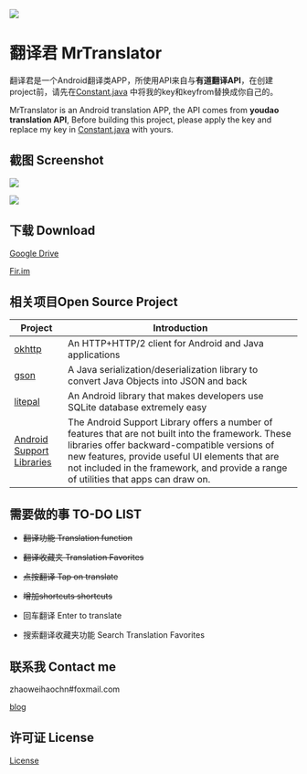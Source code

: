 ![](https://github.com/zhaoweihaoChina/MrTranslator/blob/master/app/src/main/res/mipmap-xxhdpi/ic_launcher.png)

# 翻译君 MrTranslator

翻译君是一个Android翻译类APP，所使用API来自与**有道翻译API**，在创建project前，请先在[Constant.java](https://github.com/zhaoweihaoChina/MrTranslator/blob/master/app/src/main/java/com/zhaoweihao/mrtranslator/constant/Constant.java) 中将我的key和keyfrom替换成你自己的。

MrTranslator is an Android translation  APP, the API comes from **youdao translation API**, Before building this project, please apply the key and replace my key in [Constant.java](https://github.com/zhaoweihaoChina/MrTranslator/blob/master/app/src/main/java/com/zhaoweihao/mrtranslator/constant/Constant.java)  with yours.

## 截图 Screenshot

![](https://github.com/zhaoweihaoChina/MrTranslator/blob/master/screenshots/01.png)

![](https://github.com/zhaoweihaoChina/MrTranslator/blob/master/screenshots/02.png)

## 下载 Download

[Google Drive](https://drive.google.com/open?id=0B71gRUTypK2UZXhSNVZ3RXNQVnM)

[Fir.im](https://fir.im/1gwl)

## 相关项目Open Source Project

| Project                                  | Introduction                             |
| ---------------------------------------- | ---------------------------------------- |
| [okhttp](https://github.com/square/okhttp) | An HTTP+HTTP/2 client for Android and Java applications |
| [gson](https://github.com/google/gson)   | A Java serialization/deserialization library to convert Java Objects into JSON and back |
| [litepal](https://github.com/LitePalFramework/LitePal) | An Android library that makes developers use SQLite database extremely easy |
| [Android Support Libraries](https://developer.android.com/topic/libraries/support-library/index.html) | The Android Support Library offers a number of features that are not built into the framework. These libraries offer backward-compatible versions of new features, provide useful UI elements that are not included in the framework, and provide a range of utilities that apps can draw on. |

## 需要做的事 TO-DO LIST

- ~~翻译功能 Translation function~~


- ~~翻译收藏夹 Translation Favorites~~
- ~~点按翻译 Tap on translate~~
- ~~增加shortcuts shortcuts~~
- 回车翻译 Enter to translate
- 搜索翻译收藏夹功能 Search Translation Favorites



## 联系我 Contact me 

zhaoweihaochn#foxmail.com

[blog](http://zhaoweihao.me)

## 许可证 License 

[License](https://github.com/zhaoweihaoChina/MrTranslator/blob/master/LICENSE)